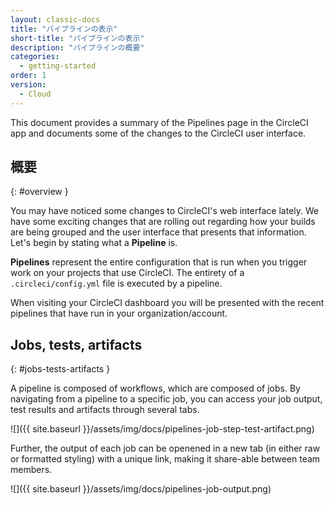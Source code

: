 ```yaml
---
layout: classic-docs
title: "パイプラインの表示"
short-title: "パイプラインの表示"
description: "パイプラインの概要"
categories:
  - getting-started
order: 1
version:
  - Cloud
---
```


This document provides a summary of the Pipelines page in the CircleCI app and documents some of the changes to the CircleCI user interface.

## 概要
{: #overview }

You may have noticed some changes to CircleCI's web interface lately. We have some exciting changes that are rolling out regarding how your builds are being grouped and the user interface that presents that information. Let's begin by stating what a **Pipeline** is.

**Pipelines** represent the entire configuration that is run when you trigger work on your projects that use CircleCI. The entirety of a `.circleci/config.yml` file is executed by a pipeline.

When visiting your CircleCI dashboard you will be presented with the recent pipelines that have run in your organization/account.

## Jobs, tests, artifacts
{: #jobs-tests-artifacts }

A pipeline is composed of workflows, which are composed of jobs. By navigating from a pipeline to a specific job, you can access your job output, test results and artifacts through several tabs.

![]({{ site.baseurl }}/assets/img/docs/pipelines-job-step-test-artifact.png)

Further, the output of each job can be openened in a new tab (in either raw or formatted styling) with a unique link, making it share-able between team members.

![]({{ site.baseurl }}/assets/img/docs/pipelines-job-output.png)
